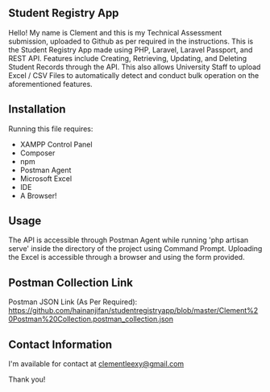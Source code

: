 ## Student Registry App

Hello! My name is Clement and this is my Technical Assessment submission, uploaded to Github as per required in the instructions. This is the Student Registry App made using PHP, Laravel, Laravel Passport, and REST API. Features include Creating, Retrieving, Updating, and Deleting Student Records through the API. This also allows University Staff to upload Excel / CSV Files to automatically detect and conduct bulk operation on the aforementioned features. 

## Installation

Running this file requires:
- XAMPP Control Panel
- Composer
- npm
- Postman Agent
- Microsoft Excel
- IDE
- A Browser!

## Usage

The API is accessible through Postman Agent while running 'php artisan serve' inside the directory of the project using Command Prompt. Uploading the Excel is accessible through a browser and using the form provided. 

## Postman Collection Link

Postman JSON Link (As Per Required):
https://github.com/hainanjifan/studentregistryapp/blob/master/Clement%20Postman%20Collection.postman_collection.json

## Contact Information
I'm available for contact at clementleexy@gmail.com

Thank you! 
